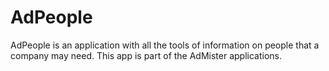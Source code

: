 # AdPeople

AdPeople is an application with all the tools of information on people that a company may need. This app is part of the AdMister applications.
